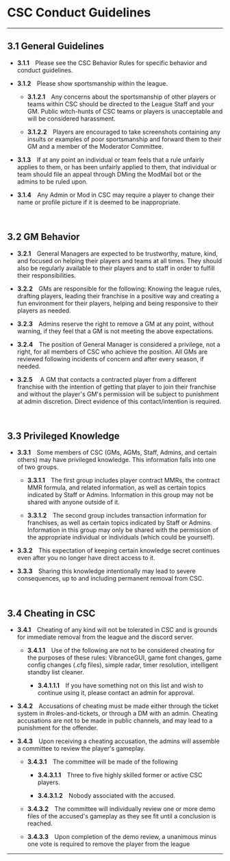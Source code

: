 # CSC Conduct Guidelines

---

## 3.1	General Guidelines

- **3.1.1**&emsp;Please see the CSC Behavior Rules for specific behavior and conduct guidelines.

- **3.1.2**&emsp;Please show sportsmanship within the league.

    - **3.1.2.1**&emsp;Any concerns about the sportsmanship of other players or teams within CSC should be directed to the League Staff and your GM. Public witch-hunts of CSC teams or players is unacceptable and will be considered harassment.

    - **3.1.2.2**&emsp;Players are encouraged to take screenshots containing any insults or examples of poor sportsmanship and forward them to their GM and a member of the Moderator Committee.

- **3.1.3**&emsp;If at any point an individual or team feels that a rule unfairly applies to them, or has been unfairly applied to them, that individual or team should file an appeal through DMing the ModMail bot or the admins to be ruled upon.

- **3.1.4**&emsp;Any Admin or Mod in CSC may require a player to change their name or profile picture if it is deemed to be inappropriate.

&emsp;

## 3.2	GM Behavior

- **3.2.1**&emsp;General Managers are expected to be trustworthy, mature, kind, and focused on helping their players and teams at all times. They should also be regularly available to their players and to staff in order to fulfill their responsibilities.

- **3.2.2**&emsp;GMs are responsible for the following: Knowing the league rules, drafting players, leading their franchise in a positive way and creating a fun environment for their players, helping and being responsive to their players as needed.

- **3.2.3**&emsp;Admins reserve the right to remove a GM at any point, without warning, if they feel that a GM is not meeting the above expectations.

- **3.2.4**&emsp;The position of General Manager is considered a privilege, not a right, for all members of CSC who achieve the position. All GMs are reviewed following incidents of concern and after every season, if needed.
- **3.2.5**&emsp; A GM that contacts a contracted player from a different franchise with the intention of getting that player to join their franchise and without the player's GM's permission will be subject to punishment at admin discretion. Direct evidence of this contact/intention is required.

&emsp;

## 3.3	Privileged Knowledge

- **3.3.1**&emsp;Some members of CSC (GMs, AGMs, Staff, Admins, and certain others) may have privileged knowledge. This information falls into one of two groups.

    - **3.3.1.1**&emsp;The first group includes player contract MMRs, the contract MMR formula, and related information, as well as certain topics indicated by Staff or Admins. Information in this group may not be shared with anyone outside of it.

    - **3.3.1.2**&emsp;The second group includes transaction information for franchises, as well as certain topics indicated by Staff or Admins. Information in this group may only be shared with the permission of the appropriate individual or individuals (which could be yourself).

- **3.3.2**&emsp;This expectation of keeping certain knowledge secret continues even after you no longer have direct access to it.

- **3.3.3**&emsp;Sharing this knowledge intentionally may lead to severe consequences, up to and including permanent removal from CSC.

&emsp;

## 3.4	Cheating in CSC

- **3.4.1**&emsp;Cheating of any kind will not be tolerated in CSC and is grounds for immediate removal from the league and the discord server.

    - **3.4.1.1**&emsp;Use of the following are not to be considered cheating for the purposes of these rules: VibranceGUI, game font changes, game config changes (.cfg files), simple radar, timer resolution, intelligent standby list cleaner. 

        - **3.4.1.1.1**&emsp;If you have something not on this list and wish to continue using it, please contact an admin for approval.

- **3.4.2**&emsp;Accusations of cheating must be made either through the ticket system in #roles-and-tickets, or through a DM with an admin. Cheating accusations are not to be made in public channels, and may lead to a punishment for the offender.

- **3.4.3**&emsp;Upon receiving a cheating accusation, the admins will assemble a committee to review the player's gameplay.

    - **3.4.3.1**&emsp;The committee will be made of the following

        - **3.4.3.1.1**&emsp;Three to five highly skilled former or active CSC players.

        - **3.4.3.1.2**&emsp;Nobody associated with the accused.

    - **3.4.3.2**&emsp;The committee will individually review one or more demo files of the accused's gameplay as they see fit until a conclusion is reached.

    - **3.4.3.3**&emsp;Upon completion of the demo review, a unanimous minus one vote is required to remove the player from the league

---
